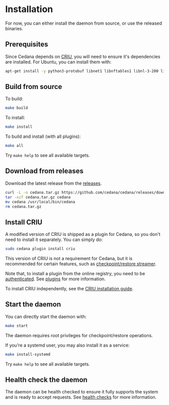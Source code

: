 # Installation

For now, you can either install the daemon from source, or use the released binaries.

## Prerequisites

Since Cedana depends on [CRIU](https://criu.org), you will need to ensure it's dependencies are installed. For Ubuntu, you can install them with:

```sh
apt-get install -y python3-protobuf libnet1 libnftables1 libnl-3-200 libprotobuf-c1 iptables
```

## Build from source

To build:

```sh
make build
```

To install:

```sh
make install
```

To build and install (with all plugins):

```sh
make all
```

Try `make help` to see all available targets.

## Download from releases

Download the latest release from the [releases](https://github.com/cedana/cedana/releases).

```sh
curl -L -o cedana.tar.gz https://github.com/cedana/cedana/releases/download/v${CEDANA_VERSION}/cedana_${CEDANA_VERSION}_linux_amd64.tar.gz
tar -xzf cedana.tar.gz cedana
mv cedana /usr/local/bin/cedana
rm cedana.tar.gz
```

## Install CRIU

A modified version of CRIU is shipped as a plugin for Cedana, so you don't need to install it separately. You can simply do:

```sh
sudo cedana plugin install criu
```

This version of CRIU is not a requirement for Cedana, but it is recommended for certain features, such as [checkpoint/restore streamer](../guides/streamer/cr.md).

Note that, to install a plugin from the online registry, you need to be [authenticated](authentication.md). See [plugins](plugins.md) for more information.

To install CRIU independently, see the [CRIU installation guide](https://criu.org/Installation).

## Start the daemon

You can directly start the daemon with:

```sh
make start
```

The daemon requires root privileges for checkpoint/restore operations.

If you're a systemd user, you may also install it as a service:

```sh
make install-systemd
```

Try `make help` to see all available targets.

## Health check the daemon

The daemon can be health checked to ensure it fully supports the system and is ready to accept requests. See [health checks](health.md) for more information.
